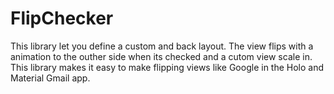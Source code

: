# FlipChecker
This library let you define a custom and back layout. The view flips with a animation to the outher side when its checked and a cutom view scale in. This library makes it easy to make flipping views like Google in the Holo and Material Gmail app.

